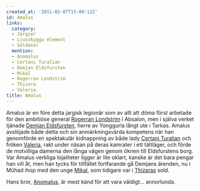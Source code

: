 ```yaml
---
created_at: '2011-02-07T15:00:12Z'
id: Amalus
links:
  category:
  - Jargier
  - Ljusskygga element
  - Soldater
  mention:
  - Anomalus
  - Certani Turalian
  - Demjan Eldsfursten
  - Mikal
  - Rogerran Londstrim
  - Thizara
  - Valeria
title: Amalus
---
```


Amalus är en före detta jargisk legionär som av allt att döma först arbetade för den ambitiöse
general [Rogerran Londstrim] i Absalon, men i själva verket tjänade [Demjan Eldsfursten], herre av
Yonggurla långt ute i Tarkas. Amalus avslöjade både detta och sin anmärkningsvärda kompetens när han
genomförde en spektakulär kidnappning av både lady [Certani Turalian] och fröken [Valeria], rakt
under näsan på deras kamrater i ett tältläger, och förde de motvilliga damerna den långa vägen genom
öknen till Eldsfurstens borg. Var Amalus verkliga lojaliteter ligger är lite oklart, kanske är det
bara pengar han vill åt, men han tycks för tillfället fortfarande gå Demjans ärenden, nu i Mûhad
ihop med den unge [Mikal], som tidigare var i [Thizaras] sold.

Hans bror, [Anomalus], är mest känd för att vara väldigt... annorlunda.

  [Rogerran Londstrim]: Rogerran_Londstrim
  [Demjan Eldsfursten]: Demjan_Eldsfursten
  [Certani Turalian]: Certani_Turalian
  [Valeria]: Valeria
  [Mikal]: Mikal
  [Thizaras]: Thizara
  [Anomalus]: Anomalus